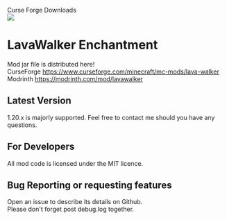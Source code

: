 Curse Forge Downloads  
![](http://cf.way2muchnoise.eu/580033.svg)
# LavaWalker Enchantment
Mod jar file is distributed here!  
CurseForge https://www.curseforge.com/minecraft/mc-mods/lava-walker  
Modrinth https://modrinth.com/mod/lavawalker

## Latest Version
1.20.x is majorly supported. Feel free to contact me should you have any questions.
## For Developers
All mod code is licensed under the MIT licence.  

## Bug Reporting or requesting features
Open an issue to describe its details on Github.  
Please don't forget post debug.log together.